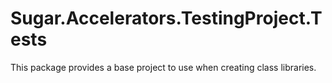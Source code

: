 # Sugar.Accelerators.TestingProject.Tests

This package provides a base project to use when creating class libraries.
